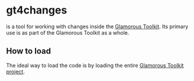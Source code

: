 # gt4changes
is a tool for working with changes inside the [Glamorous Toolkit](https://gtoolkit.com). Its primary use is as part of the Glamorous Toolkit as a whole.
## How to load
The ideal way to load the code is by loading the entire [Glamorous Toolkit project](https://gtoolkit.com).